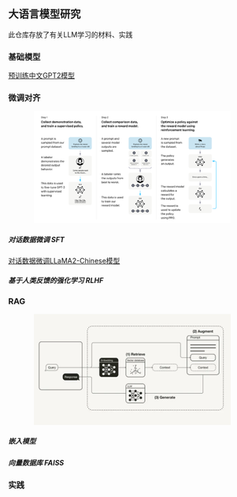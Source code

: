 ## 大语言模型研究

此仓库存放了有关LLM学习的材料、实践

### 基础模型

<a href='./gpt2-chinese'>预训练中文GPT2模型<a>

### 微调对齐

<div align="center">
<img src='assets/InstructGPT.png' width=400 >
</div>

##### 对话数据微调 SFT

<a href='./llama2-sft'>对话数据微调LLaMA2-Chinese模型<a>

##### 基于人类反馈的强化学习 RLHF

### RAG

<div align="center">
<img src='assets/RAG.png' width=400 >
</div>

##### 嵌入模型

##### 向量数据库 FAISS

### 实践